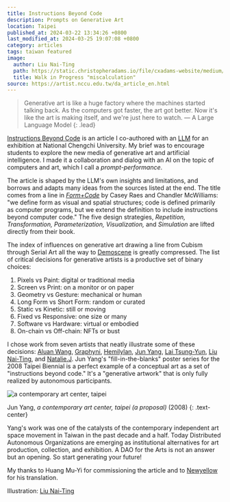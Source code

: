 ```yaml
---
title: Instructions Beyond Code
description: Prompts on Generative Art
location: Taipei
published_at: 2024-03-22 13:34:26 +0800
last_modified_at: 2024-03-25 19:07:08 +0800
category: articles
tags: taiwan featured
image:
  author: Liu Nai-Ting
  path: https://static.christopheradams.io/file/cxadams-website/medium/nextcloud/Photos/Pictures/2023/liunaiting-walkinprogress/Liu-Nai-Ting_2023_Walk-in-Progress_Miscalculation.jpg
  title: Walk in Progress "miscalculation"
source: https://artist.nccu.edu.tw/da_article_en.html
---
```


> Generative art is like a huge factory where the machines started talking
> back. As the computers got faster, the art got better. Now it's like the art is
> making itself, and we're just here to watch. — A Large Language Model
{: .lead}

[Instructions Beyond Code] is an article I co-authored with an [LLM] for an
exhibition at National Chengchi University. My brief was to encourage students
to explore the new media of generative art and artificial intelligence. I made
it a collaboration and dialog with an AI on the topic of computers and art,
which I call a *prompt-performance*.

The article is shaped by the LLM's own insights and limitations, and borrows and
adapts many ideas from the sources listed at the end. The title comes from a
line in *[Form+Code]* by Casey Raes and Chandler McWilliams: "we define form as
visual and spatial structures; code is defined primarily as computer programs,
but we extend the definition to include instructions beyond computer code." The
five design strategies, *Repetition, Transformation, Parameterization,
Visualization,* and *Simulation* are lifted directly from their book.

The index of influences on generative art drawing a line from Cubism through
Serial Art all the way to [Demoscene] is greatly compressed. The list of
critical decisions for generative artists is a productive set of binary choices:

1. Pixels vs Paint: digital or traditional media
1. Screen vs Print: on a monitor or on paper
1. Geometry vs Gesture: mechanical or human
1. Long Form vs Short Form: random or curated
1. Static vs Kinetic: still or moving
1. Fixed vs Responsive: one size or many
1. Software vs Hardware: virtual or embodied
1. On-chain vs Off-chain: NFTs or bust

I chose work from seven artists that neatly illustrate some of these decisions:
[Aluan Wang], [Graphyni], [Hemilylan], [Jun Yang], [Lai Tsung-Yun], [Liu
Nai-Ting], and [Natalie.J]. Jun Yang's "fill-in-the-blanks" poster series for
the 2008 Taipei Biennial is a perfect example of a conceptual art as a set of
"instructions beyond code." It's a "generative artwork" that is only fully
realized by autonomous participants.

![a contemporary art center, taipei](https://static.christopheradams.io/file/cxadams-website/medium/nextcloud/Photos/Pictures/2008/acontemporary-artcentre-taipei/MG_9326_web.jpg)

Jun Yang, *a contemporary art center, taipei (a proposal)* (2008)
{: .text-center}

Yang's work was one of the catalysts of the contemporary independent art space
movement in Taiwan in the past decade and a half. Today Distributed Autonomous
Organizations are emerging as institutional alternatives for art production,
collection, and exhibition. A DAO for the Arts is not an answer but an
opening. So start generating your future!

My thanks to Huang Mu-Yi for commissioning the article and to [Newyellow] for
his translation.

Illustration: [Liu Nai-Ting][Walk In Progress]

[Instructions Beyond Code]: https://artist.nccu.edu.tw/da_article_en.html
[LLM]: https://en.wikipedia.org/wiki/Large_language_model
[Form+Code]: http://formandcode.com/contents
[Demoscene]: https://en.wikipedia.org/wiki/Demoscene
[Aluan Wang]: https://aluanwang.com/
[Graphyni]: https://twitter.com/graphyni_z
[Hemilylan]: https://twitter.com/hemilylan
[Jun Yang]: http://junyang.info/
[Lai Tsung-Yun]: https://twitter.com/lty_xyz
[Liu Nai-Ting]: https://twitter.com/s_r_r_z_
[Natalie.J]: https://chingwencheng.com/
[Newyellow]: https://twitter.com/newyellow2
[Walk In Progress]: https://matters.town/@eziraros/475744-%E9%97%9C%E6%96%BC-walk-in-progress-0-bafybeifz2j6tu3o4ms5jemzez2jfgnrfr5g2c2hbetjjhnqmolmhncejim?fbclid=IwAR1Y7uDnmhi-isgzcCDInvjKtAWgOz6g_0hyyDvv2qfR-Vp_7u0oSs85vpM
